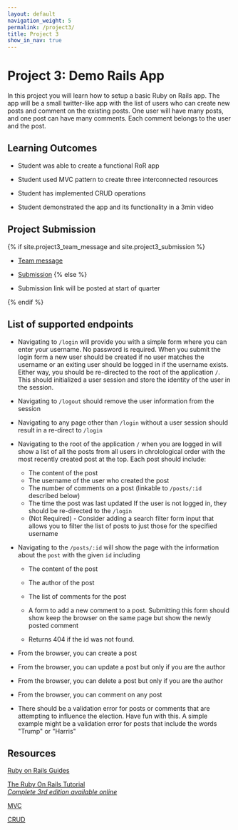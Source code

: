 ```yaml
---
layout: default
navigation_weight: 5
permalink: /project3/
title: Project 3
show_in_nav: true
---
```


# Project 3: Demo Rails App

In this project you will learn how to setup a basic Ruby on Rails app.
The app will be a small twitter-like app with the list of users who can create
new posts and comment on the existing posts. One user will have many posts, and
one post can have many comments. Each comment belongs to the user and the post.

## Learning Outcomes

- Student was able to create a functional RoR app

- Student used MVC pattern to create three interconnected resources

- Student has implemented CRUD operations

- Student demonstrated the app and its functionality in a 3min video

## Project Submission

{% if site.project3_team_message and site.project3_submission %}
- [Team message]({{site.project3_team_message}})

- [Submission]({{site.project3_submission}})
{% else %}

- Submission link will be posted at start of quarter

{% endif %}

## List of supported endpoints

- Navigating to `/login` will provide you with a simple form where you can enter
  your username.  No password is required.  When you submit the login form a new
  user should be created if no user matches the username or an exiting user should
  be logged in if the username exists.  Either way, you should be re-directed to
  the root of the application `/`.  This should initialized a user session and
  store the identity of the user in the session.

- Navigating to `/logout` should remove the user information from the session

- Navigating to any page other than `/login` without a user session should result
  in a re-direct to `/login`

- Navigating to the root of the application `/` when you are logged in will show
  a list of all the posts from all users in chrolological order with the most
  recently created post at the top.  Each post should include:
  - The content of the post
  - The username of the user who created the post
  - The number of comments on a post (linkable to `/posts/:id` described below)
  - The time the post was last updated
  If the user is not logged in, they should be re-directed to the `/login`
  - (Not Required) - Consider adding a search filter form input that allows you to
    filter the list of posts to just those for the specified username

- Navigating to the `/posts/:id` will show the page with the information
  about the `post` with the given `id` including
  - The content of the post
  - The author of the post
  - The list of comments for the post
  - A form to add a new comment to a post.  Submitting this form should
    show keep the browser on the same page but show the newly posted comment

  - Returns 404 if the id was not found.

- From the browser, you can create a post

- From the browser, you can update a post but only if you are the author

- From the browser, you can delete a post but only if you are the author

- From the browser, you can comment on any post

- There should be a validation error for posts or comments that are attempting to influence the election.
  Have fun with this.  A simple example might be a validation error for posts that include
  the words "Trump" or "Harris"


## Resources

[Ruby on Rails Guides](https://guides.rubyonrails.org/)

[The Ruby On Rails Tutorial](https://www.railstutorial.org/book)  
_[Complete 3rd edition available online](https://3rd-edition.railstutorial.org/book)_

[MVC](https://en.wikipedia.org/wiki/Model%E2%80%93view%E2%80%93controller)

[CRUD](https://en.wikipedia.org/wiki/Create,_read,_update_and_delete)
